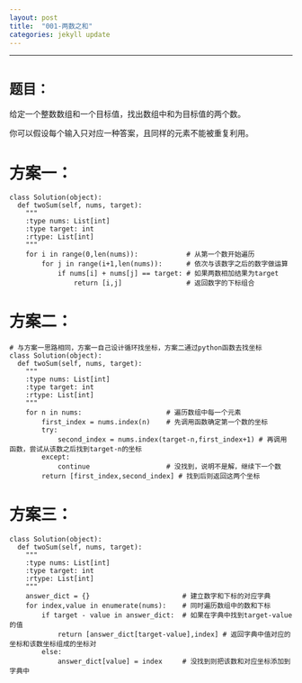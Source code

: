 ```yaml
---
layout: post
title:  "001-两数之和"
categories: jekyll update
---
```


_______________________________________________________________________________
# `题目：`
给定一个整数数组和一个目标值，找出数组中和为目标值的两个数。

你可以假设每个输入只对应一种答案，且同样的元素不能被重复利用。

# 方案一：

    class Solution(object):
      def twoSum(self, nums, target):
        """
        :type nums: List[int]
        :type target: int
        :rtype: List[int]
        """
        for i in range(0,len(nums)):            # 从第一个数开始遍历
            for j in range(i+1,len(nums)):      # 依次与该数字之后的数字做运算
                if nums[i] + nums[j] == target: # 如果两数相加结果为target
                    return [i,j]                # 返回数字的下标组合
        
# 方案二：
  
    # 与方案一思路相同，方案一自己设计循环找坐标，方案二通过python函数去找坐标
    class Solution(object):
      def twoSum(self, nums, target):
        """
        :type nums: List[int]
        :type target: int
        :rtype: List[int]
        """
        for n in nums:                     # 遍历数组中每一个元素
            first_index = nums.index(n)    # 先调用函数确定第一个数的坐标
            try:
                second_index = nums.index(target-n,first_index+1) # 再调用函数，尝试从该数之后找到target-n的坐标
            except:
                continue                   # 没找到，说明不是解，继续下一个数
            return [first_index,second_index] # 找到后则返回这两个坐标

# 方案三：

    class Solution(object):
      def twoSum(self, nums, target):
        """
        :type nums: List[int]
        :type target: int
        :rtype: List[int]
        """
        answer_dict = {}                       # 建立数字和下标的对应字典      
        for index,value in enumerate(nums):    # 同时遍历数组中的数和下标
            if target - value in answer_dict:  # 如果在字典中找到target-value的值
                return [answer_dict[target-value],index] # 返回字典中值对应的坐标和该数坐标组成的坐标对
            else:
                answer_dict[value] = index     # 没找到则把该数和对应坐标添加到字典中
